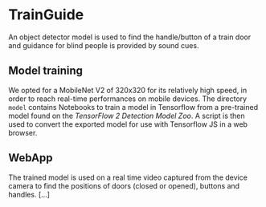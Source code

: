 # TrainGuide

An object detector model is used to find the handle/button of a train door and guidance for blind people is provided by sound cues.

## Model training

We opted for a MobileNet V2 of 320x320 for its relatively high speed, in order to reach real-time performances on mobile devices. The directory `model` contains Notebooks to train a model in Tensorflow from a pre-trained model found on the _TensorFlow 2 Detection Model Zoo_. A script is then used to convert the exported model for use with Tensorflow JS in a web browser.

## WebApp

The trained model is used on a real time video captured from the device camera to find the positions of doors (closed or opened), buttons and handles.
[...]
